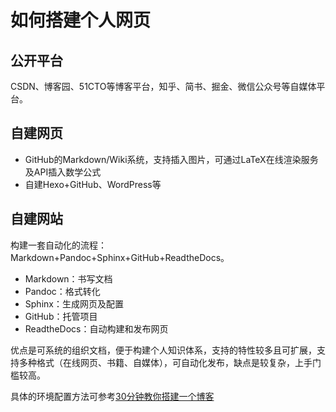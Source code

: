 # 如何搭建个人网页

## 公开平台

CSDN、博客园、51CTO等博客平台，知乎、简书、掘金、微信公众号等自媒体平台。

## 自建网页

- GitHub的Markdown/Wiki系统，支持插入图片，可通过LaTeX在线渲染服务及API插入数学公式
- 自建Hexo+GitHub、WordPress等

## 自建网站

构建一套自动化的流程：Markdown+Pandoc+Sphinx+GitHub+ReadtheDocs。

- Markdown：书写文档
- Pandoc：格式转化
- Sphinx：生成网页及配置
- GitHub：托管项目
- ReadtheDocs：自动构建和发布网页

优点是可系统的组织文档，便于构建个人知识体系，支持的特性较多且可扩展，支持多种格式（在线网页、书籍、自媒体），可自动化发布，缺点是较复杂，上手门槛较高。

具体的环境配置方法可参考[30分钟教你搭建一个博客](http://python.iswbm.com/en/latest/c04/c04_03.html)
